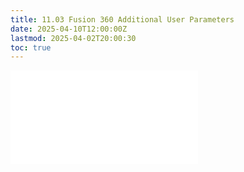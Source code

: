 ```yaml
---
title: 11.03 Fusion 360 Additional User Parameters
date: 2025-04-10T12:00:00Z
lastmod: 2025-04-02T20:00:30
toc: true
---
```


![Link to included file content](../../../../3d-modeling/fusion-360/additional-user-parameters-fusion-360.md)
